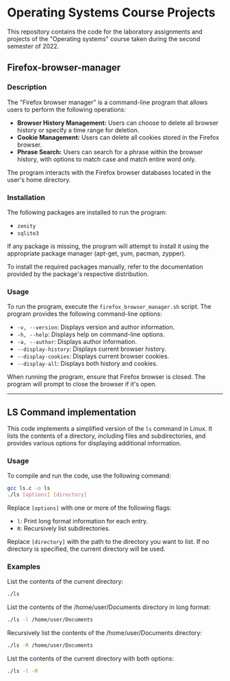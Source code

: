 # Operating Systems Course Projects

This repository contains the code for the laboratory assignments and projects of the "Operating systems" course taken during the second semester of 2022. 


## Firefox-browser-manager

### Description

The "Firefox browser manager" is a command-line program that allows users to perform the following operations:

- **Browser History Management:** Users can choose to delete all browser history or specify a time range for deletion.
- **Cookie Management:** Users can delete all cookies stored in the Firefox browser.
- **Phrase Search:** Users can search for a phrase within the browser history, with options to match case and match entire word only.

The program interacts with the Firefox browser databases located in the user's home directory.

### Installation

The following packages are installed to run the program:

- `zenity`
- `sqlite3`

If any package is missing, the program will attempt to install it using the appropriate package manager (apt-get, yum, pacman, zypper).

To install the required packages manually, refer to the documentation provided by the package's respective distribution.

### Usage

To run the program, execute the `firefox_browser_manager.sh` script. The program provides the following command-line options:

- `-v, --version`: Displays version and author information.
- `-h, --help`: Displays help on command-line options.
- `-a, --author`: Displays author information.
- `--display-history`: Displays current browser history.
- `--display-cookies`: Displays current browser cookies.
- `--display-all`: Displays both history and cookies.

When running the program, ensure that Firefox browser is closed. The program will prompt to close the browser if it's open.

---

## LS Command implementation

This code implements a simplified version of the `ls` command in Linux. It lists the contents of a directory, including files and subdirectories, and provides various options for displaying additional information.

### Usage

To compile and run the code, use the following command:
```bash
gcc ls.c -o ls
./ls [options] [directory]
```
Replace `[options]` with one or more of the following flags:

- `l`: Print long format information for each entry.
- `R`: Recursively list subdirectories.

Replace `[directory]` with the path to the directory you want to list. If no directory is specified, the current directory will be used.

### Examples

List the contents of the current directory:
```bash
./ls
```
List the contents of the /home/user/Documents directory in long format:
```bash
./ls -l /home/user/Documents
```
Recursively list the contents of the /home/user/Documents directory:
```bash
./ls -R /home/user/Documents
```
List the contents of the current directory with both options:
```bash
./ls -l -R
```